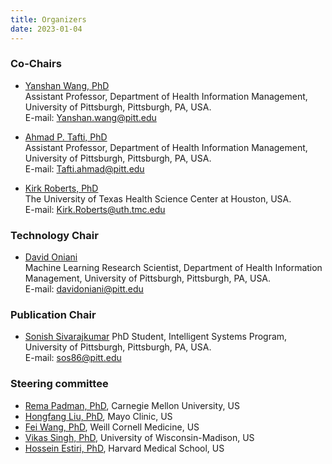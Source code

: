 ```yaml
---
title: Organizers
date: 2023-01-04
---
```


### Co-Chairs

- [Yanshan Wang, PhD][drwang]  
  Assistant Professor, Department of Health Information Management, University of Pittsburgh, Pittsburgh, PA, USA.  
  E-mail: <Yanshan.wang@pitt.edu>

- [Ahmad P. Tafti, PhD][drtafti]  
  Assistant Professor, Department of Health Information Management, University of Pittsburgh, Pittsburgh, PA, USA.  
  E-mail: <Tafti.ahmad@pitt.edu>

- [Kirk Roberts, PhD][drroberts]  
  The University of Texas Health Science Center at Houston, USA.  
  E-mail: <Kirk.Roberts@uth.tmc.edu>

### Technology Chair

- [David Oniani][david]  
  Machine Learning Research Scientist, Department of Health Information Management, University of Pittsburgh, Pittsburgh, PA, USA.  
  E-mail: <davidoniani@pitt.edu>

### Publication Chair

- [Sonish Sivarajkumar][sonish]
  PhD Student, Intelligent Systems Program, University of Pittsburgh, Pittsburgh, PA, USA.  
  E-mail: <sos86@pitt.edu>

### Steering committee

- [Rema Padman, PhD][drpadman], Carnegie Mellon University, US
- [Hongfang Liu, PhD][drliu], Mayo Clinic, US
- [Fei Wang, PhD][drfeiwang], Weill Cornell Medicine, US
- [Vikas Singh, PhD][drsingh], University of Wisconsin-Madison, US
- [Hossein Estiri, PhD][drestiri], Harvard Medical School, US

[drwang]: https://www.shrs.pitt.edu/people/yanshan-wang
[drtafti]: https://aptafti.github.io/
[drroberts]: https://sbmi.uth.edu/faculty-and-staff/kirk-roberts.htm
[david]: https://www.davidoniani.com/
[sonish]: https://www.isp.pitt.edu/people/sonish-sivarajkumar
[drpadman]: https://www.heinz.cmu.edu/faculty-research/profiles/padman-rema/
[drliu]: https://www.mayo.edu/research/faculty/liu-hongfang-ph-d/bio-00055092
[drfeiwang]: https://weill.cornell.edu/faculty-highlight/fei-wang-phd
[drsingh]: https://www.biostat.wisc.edu/~vsingh/
[drestiri]: https://www.hsph.harvard.edu/population-development/people/hossein-estiri-phd/
